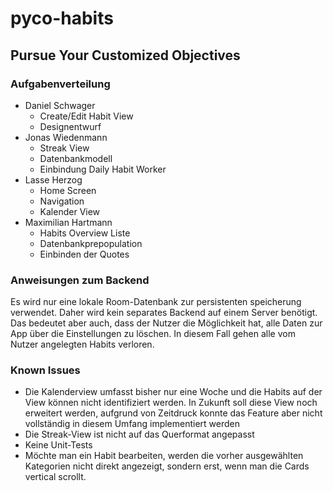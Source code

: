 # pyco-habits
## Pursue Your Customized Objectives
### Aufgabenverteilung
- Daniel Schwager
    - Create/Edit Habit View
    - Designentwurf
- Jonas Wiedenmann
    - Streak View
    - Datenbankmodell
    - Einbindung Daily Habit Worker
- Lasse Herzog
    - Home Screen
    - Navigation
    - Kalender View
- Maximilian Hartmann
    - Habits Overview Liste
    - Datenbankprepopulation
    - Einbinden der Quotes

### Anweisungen zum Backend
Es wird nur eine lokale Room-Datenbank zur persistenten speicherung verwendet. Daher wird kein separates Backend auf einem Server benötigt. Das bedeutet aber auch, dass der Nutzer die Möglichkeit hat, alle Daten zur App über die Einstellungen zu löschen. In diesem Fall gehen alle vom Nutzer angelegten Habits verloren.

### Known Issues
- Die Kalenderview umfasst bisher nur eine Woche und die Habits auf der View können nicht identifiziert werden. In Zukunft soll diese View noch erweitert werden, aufgrund von Zeitdruck konnte das Feature aber nicht vollständig in diesem Umfang implementiert werden
- Die Streak-View ist nicht auf das Querformat angepasst
- Keine Unit-Tests
- Möchte man ein Habit bearbeiten, werden die vorher ausgewählten Kategorien nicht direkt angezeigt, sondern erst, wenn man die Cards vertical scrollt.
